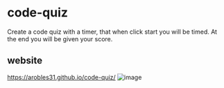# code-quiz

Create a code quiz with a timer, that when click start you will be timed. At the end you will be given your score. 

## website ##
https://arobles31.github.io/code-quiz/
![image](https://user-images.githubusercontent.com/76639155/111061291-69fad700-8457-11eb-9e28-f863306665e0.png)




